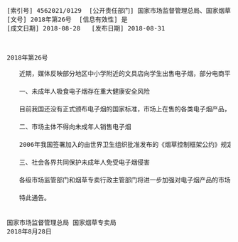 <pre>

[索引号] 4562021/0129	[公开责任部门] 国家市场监督管理总局、国家烟草专卖局
[文号] 2018年第26号	[信息有效性] 是
[成文日期] 2018-08-28	[发布日期] 2018-08-31

<pre/>

2018年第26号

　　近期，媒体反映部分地区中小学附近的文具店向学生出售电子烟，部分电商平台上也存在“学生电子烟”的售卖批发。为贯彻落实国务院领导同志重要批示精神，保护未成年人免受电子烟的侵害，现就有关事项通告如下：
　　
　　一、未成年人吸食电子烟存在重大健康安全风险
　　
　　目前我国还没有正式颁布电子烟的国家标准，市场上在售的各类电子烟产品，在原材料选择、添加剂使用、工艺设计、质量控制等方面随意性较强，电子烟产品质量参差不齐，部分产品可能存在烟油泄露、劣质电池、不安全成分添加等质量安全隐患。此外,大部分电子烟的核心消费成分是经提纯的烟碱即尼古丁，尼古丁属于剧毒化学品，未成年人呼吸系统尚未发育成型，吸入此类雾化物会对肺部功能产生不良影响,使用不当还可能导致烟碱中毒等多种安全风险。
　　
　　二、市场主体不得向未成年人销售电子烟
　　
　　2006年我国签署加入的由世界卫生组织批准发布的《烟草控制框架公约》规定：“禁止生产和销售对未成年人具有吸引力的烟草制品形状的糖果、点心、玩具或任何其他实物”；《未成年人保护法》明确规定：“禁止向未成年人出售烟酒”。电子烟作为卷烟等传统烟草制品的补充，其自身存在较大的安全和健康风险。为加强对未成年人身心健康的社会保护，各类市场主体不得向未成年人出售电子烟。建议电商平台对含有“学生”“未成年人”等字样的电子烟产品下架，对相关店铺（销售者）进行扣分或关店处理；加强对上架电子烟产品名称的审核把关，采取有效措施屏蔽关联关键词，不向未成年人展示电子烟产品。
　　
　　三、社会各界共同保护未成年人免受电子烟侵害
　　
　　各级市场监管部门和烟草专卖行政主管部门将进一步加强对电子烟产品的市场监管力度，结合学校周边综合治理等专项行动督促各类市场主体不得向未成年人销售电子烟，并对生产销售“三无”电子烟等各类违法行为依法及时查处；学校、家庭加强对未成年人的教育与保护，强调电子烟对健康的危害；媒体加强未成年人吸烟包括吸食电子烟危害健康的宣传；任何组织和个人对向未成年人销售电子烟的行为应予以劝阻、制止。让我们携起手来，共同为未成年人的健康成长创造良好的社会环境。
　　
　　特此通告。
　　

国家市场监督管理总局 国家烟草专卖局
2018年8月28日